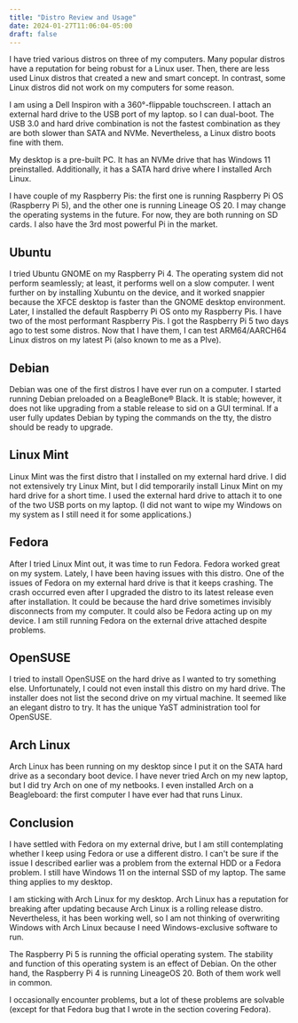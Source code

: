 ```yaml
---
title: "Distro Review and Usage"
date: 2024-01-27T11:06:04-05:00
draft: false
---
```

I have tried various distros on three of my computers. Many popular distros have a reputation for being robust for a Linux user. Then, there are less used Linux distros that created a new and smart concept. In contrast, some Linux distros did not work on my computers for some reason.

I am using a Dell Inspiron with a 360°-flippable touchscreen. I attach an external hard drive to the USB port of my laptop. so I can dual-boot. The USB 3.0 and hard drive combination is not the fastest combination as they are both slower than SATA and NVMe. Nevertheless, a Linux distro boots fine with them.

My desktop is a pre-built PC. It has an NVMe drive that has Windows 11 preinstalled. Additionally, it has a SATA hard drive where I installed Arch Linux.

I have couple of my Raspberry Pis: the first one is running Raspberry Pi OS (Raspberry Pi 5), and the other one is running Lineage OS 20. I may change the operating systems in the future. For now, they are both running on SD cards. I also have the 3rd most powerful Pi in the market.

## Ubuntu
I tried Ubuntu GNOME on my Raspberry Pi 4. The operating system did not perform seamlessly; at least, it performs well on a slow computer. I went further on by installing Xubuntu on the device, and it worked snappier because the XFCE desktop is faster than the GNOME desktop environment. Later, I installed the default Raspberry Pi OS onto my Raspberry Pis. I have two of the most performant Raspberry Pis. I got the Raspberry Pi 5 two days ago to test some distros. Now that I have them, I can test ARM64/AARCH64 Linux distros on my latest Pi (also known to me as a PIve).

## Debian
Debian was one of the first distros I have ever run on a computer. I started running Debian preloaded on a BeagleBone® Black. It is stable; however, it does not like upgrading from a stable release to sid on a GUI terminal. If a user fully updates Debian by typing the commands on the tty, the distro should be ready to upgrade.

## Linux Mint
Linux Mint was the first distro that I installed on my external hard drive. I did not extensively try Linux Mint, but I did temporarily install Linux Mint on my hard drive for a short time. I used the external hard drive to attach it to one of the two USB ports on my laptop. (I did not want to wipe my Windows on my system as I still need it for some applications.)

## Fedora
After I tried Linux Mint out, it was time to run Fedora. Fedora worked great on my system. Lately, I have been having issues with this distro. One of the issues of Fedora on my external hard drive is that it keeps crashing. The crash occurred even after I upgraded the distro to its latest release even after installation. It could be because the hard drive sometimes invisibly disconnects from my computer. It could also be Fedora acting up on my device. I am still running Fedora on the external drive attached despite problems.

## OpenSUSE
I tried to install OpenSUSE on the hard drive as I wanted to try something else. Unfortunately, I could not even install this distro on my hard drive. The installer does not list the second drive on my virtual machine. It seemed like an elegant distro to try. It has the unique YaST administration tool for OpenSUSE.

## Arch Linux
Arch Linux has been running on my desktop since I put it on the SATA hard drive as a secondary boot device. I have never tried Arch on my new laptop, but I did try Arch on one of my netbooks. I even installed Arch on a Beagleboard: the first computer I have ever had that runs Linux.

## Conclusion
I have settled with Fedora on my external drive, but I am still contemplating whether I keep using Fedora or use a different distro. I can't be sure if the issue I described earlier was a problem from the external HDD or a Fedora problem. I still have Windows 11 on the internal SSD of my laptop. The same thing applies to my desktop.

I am sticking with Arch Linux for my desktop. Arch Linux has a reputation for breaking after updating because Arch Linux is a rolling release distro. Nevertheless, it has been working well, so I am not thinking of overwriting Windows with Arch Linux because I need Windows-exclusive software to run.

The Raspberry Pi 5 is running the official operating system. The stability and function of this operating system is an effect of Debian. On the other hand, the Raspberry Pi 4 is running LineageOS 20. Both of them work well in common.

I occasionally encounter problems, but a lot of these problems are solvable (except for that Fedora bug that I wrote in the section covering Fedora).
